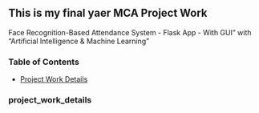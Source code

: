 ## This is my final yaer MCA Project Work
Face Recognition-Based Attendance System - Flask App - With GUI” with “Artificial Intelligence & Machine Learning”

### Table of Contents
- [Project Work Details](#project_work_details)

### project_work_details
